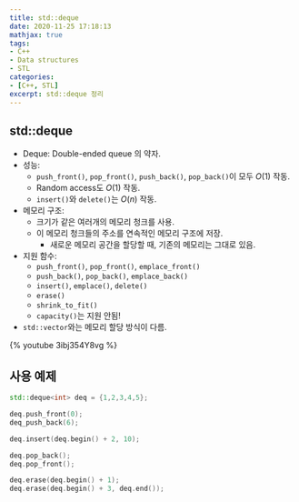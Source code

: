 ```yaml
---
title: std::deque
date: 2020-11-25 17:18:13
mathjax: true
tags: 
- C++
- Data structures
- STL
categories: 
- [C++, STL]
excerpt: std::deque 정리
---
```


## std::deque

- Deque: Double-ended queue 의 약자.
- 성능:
  - `push_front()`, `pop_front()`, `push_back()`, `pop_back()`이 모두 $O(1)$ 작동.
  - Random access도 $O(1)$ 작동.
  - `insert()`와 `delete()`는 $O(n)$ 작동.
- 메모리 구조:
  - 크기가 같은 여러개의 메모리 청크를 사용.
  - 이 메모리 청크들의 주소를 연속적인 메모리 구조에 저장.
    - 새로운 메모리 공간을 할당할 때, 기존의 메모리는 그대로 있음.
- 지원 함수:
  - `push_front()`, `pop_front()`, `emplace_front()`
  - `push_back()`, `pop_back()`, `emplace_back()`
  - `insert()`, `emplace()`, `delete()`
  - `erase()`
  - `shrink_to_fit()`
  - `capacity()`는 지원 안됨!
- `std::vector`와는 메모리 할당 방식이 다름.

{% youtube 3ibj354Y8vg %}

## 사용 예제

```cpp
std::deque<int> deq = {1,2,3,4,5};

deq.push_front(0);
deq_push_back(6);

deq.insert(deq.begin() + 2, 10);

deq.pop_back();
deq.pop_front();

deq.erase(deq.begin() + 1);
deq.erase(deq.begin() + 3, deq.end());
```
